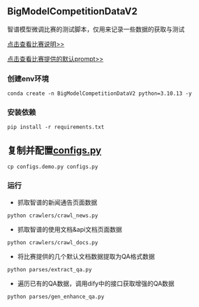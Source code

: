 ## BigModelCompetitionDataV2
智谱模型微调比赛的测试脚本，仅用来记录一些数据的获取与测试

[点击查看比赛说明>>](tips/比赛说明.md)

[点击查看比赛提供的默认prompt>>](prompts/prompt.md)

### 创建env环境
```shell
conda create -n BigModelCompetitionDataV2 python=3.10.13 -y
```

### 安装依赖
```shell
pip install -r requirements.txt
```

## 复制并配置[configs.py](configs.py)
```shell
cp configs.demo.py configs.py
```

### 运行

- 抓取智谱的新闻通告页面数据
```shell
python crawlers/crawl_news.py
```

- 抓取智谱的使用文档&api文档页面数据
```shell
python crawlers/crawl_docs.py
```

- 将比赛提供的几个默认文档数据提取为QA格式数据
```shell
python parses/extract_qa.py
```

- 遍历已有的QA数据，调用dify中的接口获取增强的QA数据
```shell
python parses/gen_enhance_qa.py
```
